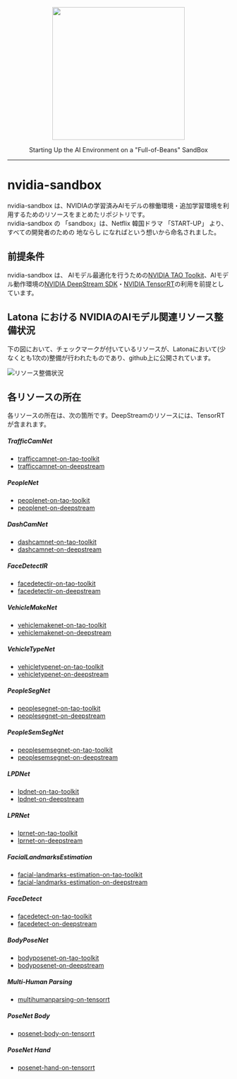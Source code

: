 <p align="center"> <img src="https://user-images.githubusercontent.com/91356865/144049159-1ebbd095-87d2-4a3c-81cb-277cc1d4c7b7.png" width="300"> </p> <p align="center"> Starting Up the AI Environment on a "Full-of-Beans" SandBox </p>

***

# nvidia-sandbox  
nvidia-sandbox は、NVIDIAの学習済みAIモデルの稼働環境・追加学習環境を利用するためのリソースをまとめたリポジトリです。  
nvidia-sandbox の 「sandbox」は、Netflix 韓国ドラマ 「START-UP」 より、すべての開発者のための 地ならし になればという想いから命名されました。  

## 前提条件  
nvidia-sandbox は、 AIモデル最適化を行うための[NVIDIA TAO Toolkit](https://developer.nvidia.com/ja-jp/tao-toolkit)、AIモデル動作環境の[NVIDIA DeepStream SDK](https://developer.nvidia.com/deepstream-sdk)・[NVIDIA TensorRT](https://developer.nvidia.com/tensorrt)の利用を前提としています。  

## Latona における NVIDIAのAIモデル関連リソース整備状況    
下の図において、チェックマークが付いているリソースが、Latonaにおいて(少なくとも1次の)整備が行われたものであり、github上に公開されています。  

![リソース整備状況](documents/NVIDIA_SANDBOX_20220524.drawio.png)

## 各リソースの所在  
各リソースの所在は、次の箇所です。DeepStreamのリソースには、TensorRTが含まれます。  

##### TrafficCamNet

* [trafficcamnet-on-tao-toolkit](https://github.com/latonaio/trafficcamnet-on-tao-toolkit)
* [trafficcamnet-on-deepstream](https://github.com/latonaio/trafficcamnet-on-deepstream)

##### PeopleNet

* [peoplenet-on-tao-toolkit](https://github.com/latonaio/peoplenet-on-tao-toolkit)
* [peoplenet-on-deepstream](https://github.com/latonaio/peoplenet-on-deepstream)

##### DashCamNet

* [dashcamnet-on-tao-toolkit](https://github.com/latonaio/dashcamnet-on-tao-toolkit)
* [dashcamnet-on-deepstream](https://github.com/latonaio/dashcamnet-on-deepstream)

##### FaceDetectIR

* [facedetectir-on-tao-toolkit](https://github.com/latonaio/facedetectir-on-tao-toolkit)
* [facedetectir-on-deepstream](https://github.com/latonaio/facedetectir-on-deepstream)

##### VehicleMakeNet

* [vehiclemakenet-on-tao-toolkit](https://github.com/latonaio/vehiclemakenet-on-tao-toolkit)
* [vehiclemakenet-on-deepstream](https://github.com/latonaio/vehiclemakenet-on-deepstream)

##### VehicleTypeNet

* [vehicletypenet-on-tao-toolkit](https://github.com/latonaio/vehicletypenet-on-tao-toolkit)
* [vehicletypenet-on-deepstream](https://github.com/latonaio/vehicletypenet-on-deepstream)

##### PeopleSegNet

* [peoplesegnet-on-tao-toolkit](https://github.com/latonaio/peoplesegnet-on-tao-toolkit)
* [peoplesegnet-on-deepstream](https://github.com/latonaio/peoplesegnet-on-deepstream)

##### PeopleSemSegNet

* [peoplesemsegnet-on-tao-toolkit](https://github.com/latonaio/peoplesemsegnet-on-tao-toolkit)
* [peoplesemsegnet-on-deepstream](https://github.com/latonaio/peoplesemsegnet-on-deepstream)

##### LPDNet

* [lpdnet-on-tao-toolkit](https://github.com/latonaio/lpdnet-on-tao-toolkit)
* [lpdnet-on-deepstream](https://github.com/latonaio/lpdnet-on-deepstream)

##### LPRNet

* [lprnet-on-tao-toolkit](https://github.com/latonaio/lprnet-on-tao-toolkit)
* [lprnet-on-deepstream](https://github.com/latonaio/lprnet-on-deepstream)

##### FacialLandmarksEstimation

* [facial-landmarks-estimation-on-tao-toolkit](https://github.com/latonaio/facial-landmarks-estimation-on-tao-toolkit)
* [facial-landmarks-estimation-on-deepstream](https://github.com/latonaio/facial-landmarks-estimation-on-deepstream)

##### FaceDetect

* [facedetect-on-tao-toolkit](https://github.com/latonaio/facedetect-on-tao-toolkit)
* [facedetect-on-deepstream](https://github.com/latonaio/facedetect-on-deepstream)

##### BodyPoseNet

* [bodyposenet-on-tao-toolkit](https://github.com/latonaio/bodyposenet-on-tao-toolkit)
* [bodyposenet-on-deepstream](https://github.com/latonaio/bodyposenet-on-deepstream)

##### Multi-Human Parsing

* [multihumanparsing-on-tensorrt](https://github.com/latonaio/multihumanparsing-on-tensorrt)

##### PoseNet Body

* [posenet-body-on-tensorrt](https://github.com/latonaio/posenet-body-on-tensorrt)

##### PoseNet Hand

* [posenet-hand-on-tensorrt](https://github.com/latonaio/posenet-hand-on-tensorrt)

